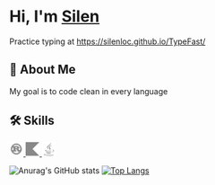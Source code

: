 <!-- markdownlint-disable MD033 -->

# Hi, I'm [Silen](https://silenloc.github.io/home/)

Practice typing at https://silenloc.github.io/TypeFast/

## 🚀 About Me
My goal is to code clean in every language


## 🛠️ Skills

<a href="https://www.rust-lang.org" target="_blank" rel="noreferrer noopener">
  <img
    src="https://raw.githubusercontent.com/0xShapeShifter/dev-story/master/public/images/skills/core/rust.svg"
    alt="Rust"
    width="25"
    height="25"
  />
</a>
<a href="https://kotlinlang.org" target="_blank" rel="noreferrer noopener">
  <img
    src="https://raw.githubusercontent.com/0xShapeShifter/dev-story/master/public/images/skills/core/kotlin.svg"
    alt="CSS3"
    width="25"
    height="25"
  />
</a>
<a href="https://www.java.com/" target="_blank" rel="noreferrer noopener">
  <img
    src="https://raw.githubusercontent.com/0xShapeShifter/dev-story/master/public/images/skills/core/java.svg"
    alt="CSS3"
    width="25"
    height="25"
  />
</a>


![Anurag's GitHub stats](https://github-readme-stats.vercel.app/api?username=SilenLoc&show_icons=true&count_private=true&theme=transparent)
[![Top Langs](https://github-readme-stats.vercel.app/api/top-langs/?username=SilenLoc&show_icons=true&theme=transparent)](https://github.com/anuraghazra/github-readme-stats)
